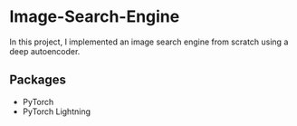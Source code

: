 # Image-Search-Engine
In this project, I implemented an image search engine from scratch using a deep autoencoder.

## Packages
- PyTorch
- PyTorch Lightning

